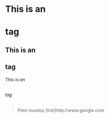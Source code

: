 # This is an <h1> tag
## This is an <h2> tag
###### This is an <h6> tag
<blockquote cite="http://www.worldwildlife.org/who/index.html">
Pieni muutos
[link]http://www.google.com
